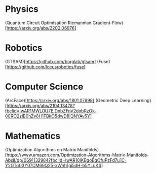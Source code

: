 # Physics
(Quantum Circuit Optimisation Riemannian Gradient-Flow)[https://arxiv.org/abs/2202.06976]

# Robotics
(GTSAM)[https://github.com/borglab/gtsam]
(Fuse)[https://github.com/locusrobotics/fuse]

# Computer Science
(ArcFace)[https://arxiv.org/abs/1801.07698]
(Geometric Deep Learning)[https://arxiv.org/abs/2104.13478?fbclid=IwAR1MWLOU7EIDnbZFnV2dobRzOk-00RO2zlB0hZv8H1FBkO5dwD8iQNYAv5Y]

# Mathematics
(Optimization Algorithms on Matrix Manifolds)[https://www.amazon.com/Optimization-Algorithms-Matrix-Manifolds-Absil/dp/0691132984?fbclid=IwAR10IKBgoEqOfuPzFd7u1C-Y2GTo03Y07CM69Q25-xWnh1gi5dH-b5YLuK4]